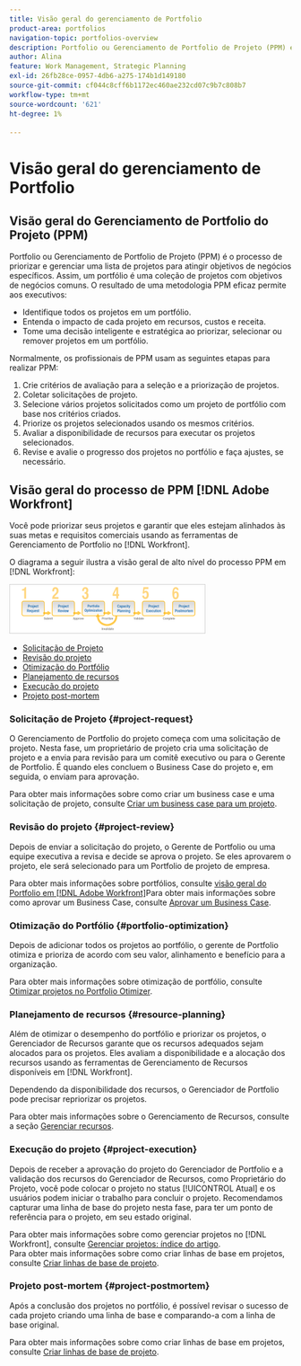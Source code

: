 ```yaml
---
title: Visão geral do gerenciamento de Portfolio
product-area: portfolios
navigation-topic: portfolios-overview
description: Portfolio ou Gerenciamento de Portfolio de Projeto (PPM) é o processo de priorizar e gerenciar uma lista de projetos para atingir objetivos de negócios específicos. Um portfólio é uma coleção de projetos com metas comerciais comuns.
author: Alina
feature: Work Management, Strategic Planning
exl-id: 26fb28ce-0957-4db6-a275-174b1d149180
source-git-commit: cf044c8cff6b1172ec460ae232cd07c9b7c808b7
workflow-type: tm+mt
source-wordcount: '621'
ht-degree: 1%

---
```


# Visão geral do gerenciamento de Portfolio

<!--Audited: 12/2023-->

## Visão geral do Gerenciamento de Portfolio do Projeto (PPM)

Portfolio ou Gerenciamento de Portfolio de Projeto (PPM) é o processo de priorizar e gerenciar uma lista de projetos para atingir objetivos de negócios específicos. Assim, um portfólio é uma coleção de projetos com objetivos de negócios comuns. O resultado de uma metodologia PPM eficaz permite aos executivos:

* Identifique todos os projetos em um portfólio.
* Entenda o impacto de cada projeto em recursos, custos e receita.
* Tome uma decisão inteligente e estratégica ao priorizar, selecionar ou remover projetos em um portfólio.

Normalmente, os profissionais de PPM usam as seguintes etapas para realizar PPM:

1. Crie critérios de avaliação para a seleção e a priorização de projetos.
1. Coletar solicitações de projeto.
1. Selecione vários projetos solicitados como um projeto de portfólio com base nos critérios criados.
1. Priorize os projetos selecionados usando os mesmos critérios.
1. Avaliar a disponibilidade de recursos para executar os projetos selecionados.
1. Revise e avalie o progresso dos projetos no portfólio e faça ajustes, se necessário.

## Visão geral do processo de PPM [!DNL Adobe Workfront]

Você pode priorizar seus projetos e garantir que eles estejam alinhados às suas metas e requisitos comerciais usando as ferramentas de Gerenciamento de Portfolio no [!DNL Workfront].

O diagrama a seguir ilustra a visão geral de alto nível do processo PPM em [!DNL Workfront]:

![](assets/pm1-350x88.png)

* [Solicitação de Projeto](#project-request)
* [Revisão do projeto](#project-review)
* [Otimização do Portfólio](#portfolio-optimization)
* [Planejamento de recursos](#resource-planning)
* [Execução do projeto](#project-execution)
* [Projeto post-mortem](#project-postmortem)

### Solicitação de Projeto {#project-request}

O Gerenciamento de Portfolio do projeto começa com uma solicitação de projeto. Nesta fase, um proprietário de projeto cria uma solicitação de projeto e a envia para revisão para um comitê executivo ou para o Gerente de Portfolio. É quando eles concluem o Business Case do projeto e, em seguida, o enviam para aprovação.

Para obter mais informações sobre como criar um business case e uma solicitação de projeto, consulte [Criar um business case para um projeto](../../../manage-work/projects/define-a-business-case/create-business-case.md).

### Revisão do projeto {#project-review}

Depois de enviar a solicitação do projeto, o Gerente de Portfolio ou uma equipe executiva a revisa e decide se aprova o projeto. Se eles aprovarem o projeto, ele será selecionado para um Portfolio de projeto de empresa.

Para obter mais informações sobre portfólios, consulte [visão geral do Portfolio em [!DNL Adobe Workfront]](../../../manage-work/portfolios/portfolios-overview/portfolio-overview.md)Para obter mais informações sobre como aprovar um Business Case, consulte [Aprovar um Business Case](../../../manage-work/projects/define-a-business-case/approve-business-case.md).

### Otimização do Portfólio {#portfolio-optimization}

Depois de adicionar todos os projetos ao portfólio, o gerente de Portfolio otimiza e prioriza de acordo com seu valor, alinhamento e benefício para a organização.

Para obter mais informações sobre otimização de portfólio, consulte [Otimizar projetos no Portfolio Otimizer](../../../manage-work/portfolios/portfolio-optimizer/optimize-projects-in-portfolio-optimizer.md).

### Planejamento de recursos {#resource-planning}

Além de otimizar o desempenho do portfólio e priorizar os projetos, o Gerenciador de Recursos garante que os recursos adequados sejam alocados para os projetos. Eles avaliam a disponibilidade e a alocação dos recursos usando as ferramentas de Gerenciamento de Recursos disponíveis em [!DNL Workfront].

Dependendo da disponibilidade dos recursos, o Gerenciador de Portfolio pode precisar repriorizar os projetos.

Para obter mais informações sobre o Gerenciamento de Recursos, consulte a seção [Gerenciar recursos](../../../resource-mgmt/manage-resources.md).

### Execução do projeto {#project-execution}

Depois de receber a aprovação do projeto do Gerenciador de Portfolio e a validação dos recursos do Gerenciador de Recursos, como Proprietário do Projeto, você pode colocar o projeto no status [!UICONTROL Atual] e os usuários podem iniciar o trabalho para concluir o projeto. Recomendamos capturar uma linha de base do projeto nesta fase, para ter um ponto de referência para o projeto, em seu estado original.

Para obter mais informações sobre como gerenciar projetos no [!DNL Workfront], consulte [Gerenciar projetos: índice do artigo](../../../manage-work/projects/manage-projects/manage-projects-overview.md).\
Para obter mais informações sobre como criar linhas de base em projetos, consulte [Criar linhas de base de projeto](../../../manage-work/projects/create-projects/create-baselines.md).

### Projeto post-mortem {#project-postmortem}

Após a conclusão dos projetos no portfólio, é possível revisar o sucesso de cada projeto criando uma linha de base e comparando-a com a linha de base original.

Para obter mais informações sobre como criar linhas de base em projetos, consulte [Criar linhas de base de projeto](../../../manage-work/projects/create-projects/create-baselines.md).
